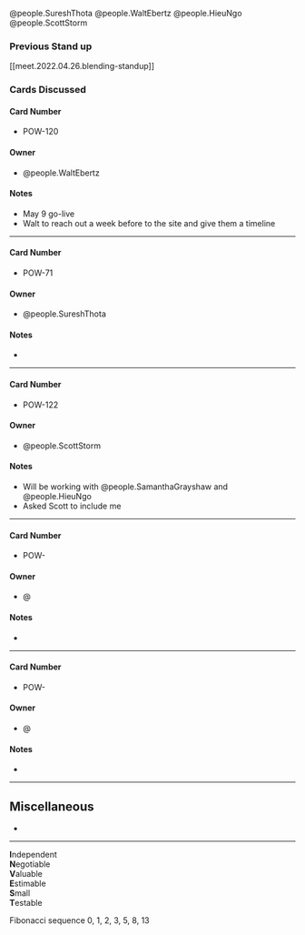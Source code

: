 
@people.SureshThota
@people.WaltEbertz
@people.HieuNgo
@people.ScottStorm

### Previous Stand up
[[meet.2022.04.26.blending-standup]]

### Cards Discussed
#### Card Number
- POW-120
#### Owner
- @people.WaltEbertz
#### Notes
- May 9 go-live
- Walt to reach out a week before to the site and give them a timeline
---
#### Card Number
- POW-71
#### Owner
- @people.SureshThota
#### Notes
- 
---
#### Card Number
- POW-122
#### Owner
- @people.ScottStorm
#### Notes
- Will be working with @people.SamanthaGrayshaw and @people.HieuNgo
- Asked Scott to include me
---
#### Card Number
- POW-
#### Owner
- @ 
#### Notes
-
---
#### Card Number
- POW-
#### Owner
- @ 
#### Notes
-
---
## Miscellaneous
- 

---

**I**ndependent  
**N**egotiable  
**V**aluable  
**E**stimable  
**S**mall  
**T**estable

Fibonacci sequence
0, 1, 2, 3, 5, 8, 13
